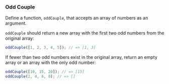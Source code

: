 ### Odd Couple

Define a function, `oddCouple`, that accepts an array of numbers as an argument.

`oddCouple` should return a new array with the first two odd numbers from the
original array:   

```javascript
oddCouple([1, 2, 3, 4, 5]); // => [1, 3]
```

If fewer than two odd numbers exist in the original array, return an empty array
or an array with the only odd number:

```javascript 
oddCouple([10, 15, 20]); // => [15]
oddCouple(2, 4, 6, 8); // => []
```
